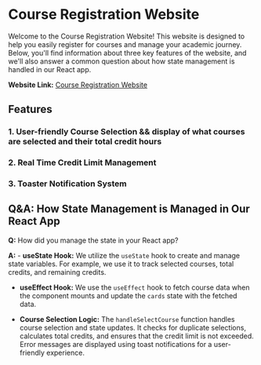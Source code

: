 # Course Registration Website

Welcome to the Course Registration Website! This website is designed to help you easily register for courses and manage your academic journey. Below, you'll find information about three key features of the website, and we'll also answer a common question about how state management is handled in our React app.

**Website Link:** [Course Registration Website](course-registration-2062.surge.sh)


## Features

### 1. User-friendly Course Selection && display of what courses are selected and their total credit hours


### 2. Real Time Credit Limit Management


### 3. Toaster Notification System



## Q&A: How State Management is Managed in Our React App

**Q:** How did you manage the state in your React app?

**A:** - **useState Hook:** We utilize the `useState` hook to create and manage state variables. For example, we use it to track selected courses, total credits, and remaining credits.

- **useEffect Hook:** We use the `useEffect` hook to fetch course data when the component mounts and update the `cards` state with the fetched data.

- **Course Selection Logic:** The `handleSelectCourse` function handles course selection and state updates. It checks for duplicate selections, calculates total credits, and ensures that the credit limit is not exceeded. Error messages are displayed using toast notifications for a user-friendly experience.